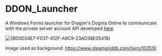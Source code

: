 # DDON_Launcher
A Windows Forms launcher for Dragon's Dogma Online to communicate with the private server account API developed [here](https://github.com/sebastian-heinz/Arrowgene.DragonsDogmaOnline "here"). 

![{BD0D24E7-F037-412F-A9C9-23AD38E05418}](https://github.com/user-attachments/assets/0d6ef426-91a2-4ac9-b9f2-cd9b841b18b2)

Image used as background:
https://www.steamgriddb.com/hero/103510
